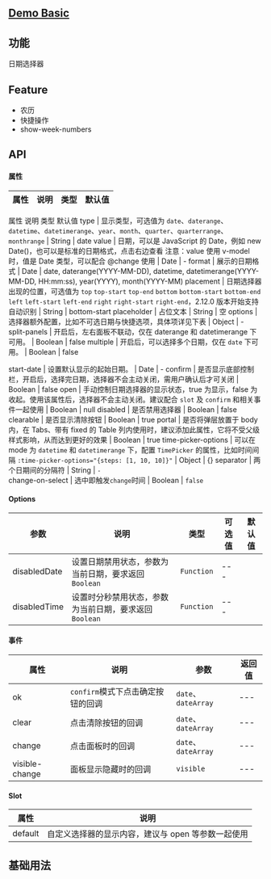## [Demo Basic](https://wya-team.github.io/wya-vc/dist/date-picker/basic.html)
## 功能
日期选择器

## Feature
+ 农历
+ 快捷操作
+ show-week-numbers

## API

#### 属性

属性 | 说明 | 类型 | 默认值
---|---|---|---
属性	说明	类型	默认值
type | 显示类型，可选值为 `date`、`daterange`、`datetime`、`datetimerange`、`year`、`month`、`quarter`、`quarterrange`、`monthrange` | String | date
value | 日期，可以是 JavaScript 的 Date，例如 new Date()，也可以是标准的日期格式，点击右边查看
注意：value 使用 v-model 时，值是 Date 类型，可以配合 @change 使用 |  Date | -
format | 展示的日期格式 |  Date | date, daterange(YYYY-MM-DD), datetime, datetimerange(YYYY-MM-DD, HH:mm:ss), year(YYYY), month(YYYY-MM)
placement | 日期选择器出现的位置，可选值为 `top` `top-start` `top-end` `bottom` `bottom-start` `bottom-end` `left` `left-start` `left-end` `right` `right-start` `right-end`，2.12.0 版本开始支持自动识别 | String | bottom-start
placeholder | 占位文本 | String | 空
options | 选择器额外配置，比如不可选日期与快捷选项，具体项详见下表 | Object | -
split-panels | 开启后，左右面板不联动，仅在 daterange 和 datetimerange 下可用。 | Boolean | false
multiple | 开启后，可以选择多个日期，仅在 `date` 下可用。 | Boolean | false
<!-- show-week-numbers | 开启后，可以显示星期数。 | Boolean | false -->
start-date | 设置默认显示的起始日期。 | Date | -
confirm | 是否显示底部控制栏，开启后，选择完日期，选择器不会主动关闭，需用户确认后才可关闭 | Boolean | false
open | 手动控制日期选择器的显示状态，true 为显示，false 为收起。使用该属性后，选择器不会主动关闭。建议配合 `slot` 及 `confirm` 和相关事件一起使用 | Boolean | null
disabled | 是否禁用选择器 | Boolean | false
clearable | 是否显示清除按钮 | Boolean | true
portal | 是否将弹层放置于 body 内，在 Tabs、带有 fixed 的 Table 列内使用时，建议添加此属性，它将不受父级样式影响，从而达到更好的效果 | Boolean | true
time-picker-options | 可以在 mode 为 `datetime` 和 `datetimerange` 下，配置 `TimePicker` 的属性，比如时间间隔 `:time-picker-options="{steps: [1, 10, 10]}"` | Object | {}
separator | 两个日期间的分隔符 | String | `-`	
change-on-select | 选中即触发`change`时间 | Boolean | `false`

#### Options

参数 | 说明 | 类型 | 可选值 | 默认值
---|---|---|---|---
disabledDate | 设置日期禁用状态，参数为当前日期，要求返回`Boolean` | `Function`| ---
disabledTime | 设置时分秒禁用状态，参数为当前日期，要求返回`Boolean` | `Function`| ---


#### 事件

属性 | 说明 | 参数 | 返回值
---|---|---|---
ok | `confirm`模式下点击确定按钮的回调 | `date`、`dateArray`|---
clear | 点击清除按钮的回调 | `date`、`dateArray`|---
change | 点击面板时的回调 | `date`、`dateArray`|---
visible-change | 面板显示隐藏时的回调 | `visible`|---

#### Slot

属性 | 说明
---|---
default | 自定义选择器的显示内容，建议与 open 等参数一起使用



## 基础用法

```jsx

```